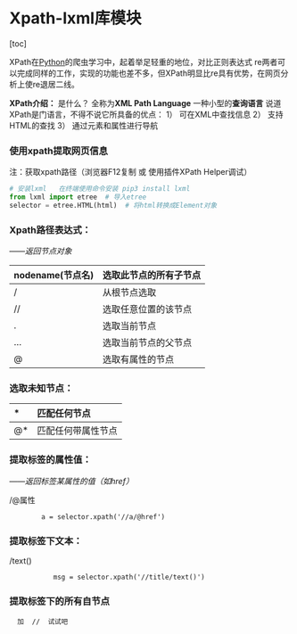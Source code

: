 # Xpath-lxml库模块

[toc]

XPath在[Python](http://lib.csdn.net/base/11)的爬虫学习中，起着举足轻重的地位，对比正则表达式 re两者可以完成同样的工作，实现的功能也差不多，但XPath明显比re具有优势，在网页分析上使re退居二线。

**XPath介绍：** 
是什么？ 全称为**XML Path Language** 一种小型的**查询语言** 
说道XPath是门语言，不得不说它所具备的优点： 
1） 可在XML中查找信息 
2） 支持HTML的查找 
3） 通过元素和属性进行导航


### 使用xpath提取网页信息

注：获取xpath路径（浏览器F12复制 或 使用插件XPath Helper调试）

```python
# 安装lxml   在终端使用命令安装 pip3 install lxml  
from lxml import etree  # 导入etree
selector = etree.HTML(html)  # 将html转换成Element对象
```

### Xpath路径表达式：

——*返回节点对象*

| nodename(节点名) | 选取此节点的所有子节点 |
| :--------------- | :--------------------- |
| /                | 从根节点选取           |
| //               | 选取任意位置的该节点   |
| .                | 选取当前节点           |
| …                | 选取当前节点的父节点   |
| @                | 选取有属性的节点       |

### 选取未知节点：

| *    | 匹配任何节点       |
| :--- | :----------------- |
| @*   | 匹配任何带属性节点 |

### 提取标签的属性值：

*——返回标签某属性的值（如href）*

/@属性



```
		a = selector.xpath('//a/@href')
```

### 提取标签下文本：

/text()



```
		   msg = selector.xpath('//title/text()')
```

### 提取标签下的所有自节点



```
  加  //  试试吧
```
